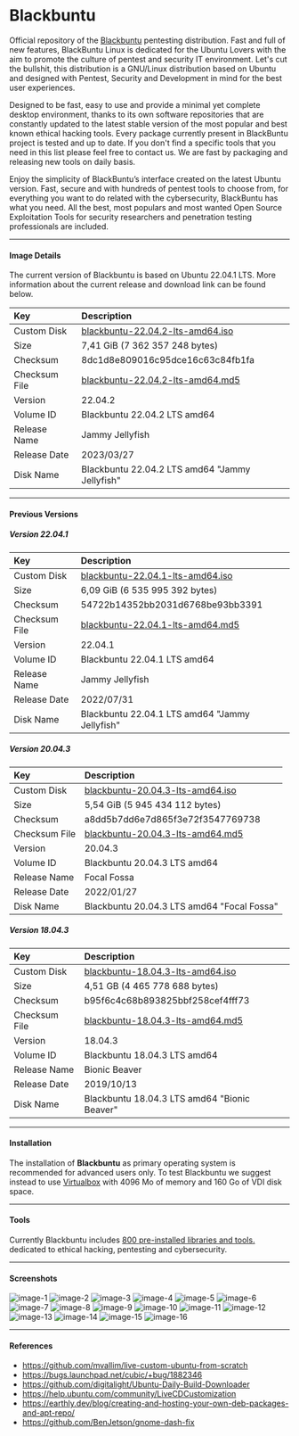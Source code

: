 # Blackbuntu

Official repository of the [Blackbuntu](https://blackbuntu.org) pentesting distribution. Fast and full of new features, BlackBuntu Linux is dedicated for the Ubuntu Lovers with the aim to promote the culture of pentest and security IT environment. Let's cut the bullshit, this distribution is a GNU/Linux distribution based on Ubuntu and designed with Pentest, Security and Development in mind for the best user experiences.

Designed to be fast, easy to use and provide a minimal yet complete desktop environment, thanks to its own software repositories that are constantly updated to the latest stable version of the most popular and best known ethical hacking tools. Every package currently present in BlackBuntu project is tested and up to date. If you don't find a specific tools that you need in this list please feel free to contact us. We are fast by packaging and releasing new tools on daily basis.

Enjoy the simplicity of BlackBuntu’s interface created on the latest Ubuntu version. Fast, secure and with hundreds of pentest tools to choose from, for everything you want to do related with the cybersecurity, BlackBuntu has what you need. All the best, most populars and most wanted Open Source Exploitation Tools for security researchers and penetration testing professionals are included.

* * *

#### Image Details

The current version of Blackbuntu is based on Ubuntu 22.04.1 LTS. More information about the current release and download link can be found below.

| Key | Description |
| :--- | :--- |
| Custom Disk | [blackbuntu-22.04.2-lts-amd64.iso](https://blackbuntu.org/download/?action=download&uuid=59c38a0d-a973-477a-893c-13df81fa8fad) |
| Size | 7,41 GiB (7 362 357 248 bytes) |
| Checksum | 8dc1d8e809016c95dce16c63c84fb1fa |
| Checksum File | [blackbuntu-22.04.2-lts-amd64.md5](https://download.blackbuntu.org/22.04.2/blackbuntu-22.04.2-lts-amd64.md5) |
| Version | 22.04.2 |
| Volume ID | Blackbuntu 22.04.2 LTS amd64 | |
| Release Name | Jammy Jellyfish |
| Release Date | 2023/03/27 |
| Disk Name | Blackbuntu 22.04.2 LTS amd64 "Jammy Jellyfish" |

* * *

#### Previous Versions

##### Version 22.04.1

| Key | Description |
| :--- | :--- |
| Custom Disk | [blackbuntu-22.04.1-lts-amd64.iso](https://blackbuntu.org/download/?action=download&uuid=00e984d7-124d-4da5-8e78-58fda02e542b) |
| Size | 6,09 GiB (6 535 995 392 bytes) |
| Checksum | 54722b14352bb2031d6768be93bb3391 |
| Checksum File | [blackbuntu-22.04.1-lts-amd64.md5](https://download.blackbuntu.org/22.04.1/blackbuntu-22.04.1-lts-amd64.md5) |
| Version | 22.04.1 |
| Volume ID | Blackbuntu 22.04.1 LTS amd64 | |
| Release Name | Jammy Jellyfish |
| Release Date | 2022/07/31 |
| Disk Name | Blackbuntu 22.04.1 LTS amd64 "Jammy Jellyfish" |

##### Version 20.04.3

| Key | Description |
| :--- | :--- |
| Custom Disk | [blackbuntu-20.04.3-lts-amd64.iso](https://blackbuntu.org/download/?action=download&uuid=8577641c-7aec-4199-9d63-19d13eae1fc8) |
| Size | 5,54 GiB (5 945 434 112 bytes) |
| Checksum | a8dd5b7dd6e7d865f3e72f3547769738 |
| Checksum File | [blackbuntu-20.04.3-lts-amd64.md5](https://download.blackbuntu.org/20.04.3/blackbuntu-20.04.3-lts-amd64.md5) |
| Version | 20.04.3 |
| Volume ID | Blackbuntu 20.04.3 LTS amd64 | |
| Release Name | Focal Fossa |
| Release Date | 2022/01/27 |
| Disk Name | Blackbuntu 20.04.3 LTS amd64 "Focal Fossa" |

##### Version 18.04.3

| Key | Description |
| :--- | :--- |
| Custom Disk | [blackbuntu-18.04.3-lts-amd64.iso](https://blackbuntu.org/download/?action=download&uuid=979c8f8d-7ecf-434f-908f-8ca82d70d542) |
| Size | 4,51 GB (4 465 778 688 bytes) |
| Checksum | b95f6c4c68b893825bbf258cef4fff73 |
| Checksum File | [blackbuntu-18.04.3-lts-amd64.md5](https://download.blackbuntu.org/18.04.3/blackbuntu-18.04.3-lts-amd64.md5) |
| Version | 18.04.3 |
| Volume ID | Blackbuntu 18.04.3 LTS amd64 | |
| Release Name | Bionic Beaver |
| Release Date | 2019/10/13 |
| Disk Name | Blackbuntu 18.04.3 LTS amd64 "Bionic Beaver" |

* * *

#### Installation

The installation of **Blackbuntu** as primary operating system is recommended for advanced users only. To test Blackbuntu we suggest instead to use [Virtualbox](https://www.virtualbox.org/) with 4096 Mo of memory and 160 Go of VDI disk space.

* * *

#### Tools

Currently Blackbuntu includes [800 pre-installed libraries and tools. ](https://github.com/blackbuntu/system/blob/main/TOOLS.md) dedicated to ethical hacking, pentesting and cybersecurity.

* * *

#### Screenshots

![image-1](https://github.com/blackbuntu/system/raw/main/screenshots/1.png)
![image-2](https://github.com/blackbuntu/system/raw/main/screenshots/2.png)
![image-3](https://github.com/blackbuntu/system/raw/main/screenshots/3.png)
![image-4](https://github.com/blackbuntu/system/raw/main/screenshots/4.png)
![image-5](https://github.com/blackbuntu/system/raw/main/screenshots/5.png)
![image-6](https://github.com/blackbuntu/system/raw/main/screenshots/6.png)
![image-7](https://github.com/blackbuntu/system/raw/main/screenshots/7.png)
![image-8](https://github.com/blackbuntu/system/raw/main/screenshots/8.png)
![image-9](https://github.com/blackbuntu/system/raw/main/screenshots/9.png)
![image-10](https://github.com/blackbuntu/system/raw/main/screenshots/10.png)
![image-11](https://github.com/blackbuntu/system/raw/main/screenshots/11.png)
![image-12](https://github.com/blackbuntu/system/raw/main/screenshots/12.png)
![image-13](https://github.com/blackbuntu/system/raw/main/screenshots/13.png)
![image-14](https://github.com/blackbuntu/system/raw/main/screenshots/14.png)
![image-15](https://github.com/blackbuntu/system/raw/main/screenshots/15.png)
![image-16](https://github.com/blackbuntu/system/raw/main/screenshots/16.png)

* * *

#### References

- https://github.com/mvallim/live-custom-ubuntu-from-scratch
- https://bugs.launchpad.net/cubic/+bug/1882346
- https://github.com/digitalight/Ubuntu-Daily-Build-Downloader
- https://help.ubuntu.com/community/LiveCDCustomization
- https://earthly.dev/blog/creating-and-hosting-your-own-deb-packages-and-apt-repo/
- https://github.com/BenJetson/gnome-dash-fix

